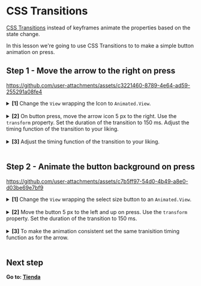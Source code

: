 # CSS Transitions

[CSS Transitions](https://docs.swmansion.com/react-native-reanimated/docs/next/category/css-transitions) instead of keyframes animate the properties based on the state change.

In this lesson we're going to use CSS Transitions to to make a simple button animation on press.

## Step 1 - Move the arrow to the right on press

https://github.com/user-attachments/assets/c3221460-8789-4e64-ad59-255291a08fe4


<details>
<summary>
  <b>[1]</b> Change the <code>View</code> wrapping the Icon to <code>Animated.View</code>.
</summary>

```jsx
import Animated from "react-native-reanimated";

<Animated.View>
  <Icon name="arrow-right" size={24} color="white" />
</Animated.View>
```

</details>
<br />

<details>
<summary>
  <b>[2]</b> On button press, move the arrow icon 5 px to the right. Use the <code>transform</code> property. Set the duration of the transition to 150 ms. Adjust the timing function of the transition to your liking.
</summary>
  <br/>

```jsx
<Animated.View
  style={{
    transitionProperty: "transform",
    transitionDuration: 150,
    transform: [{ translateX: pressed ? 5 : 0 }],
  }}
>
  <Icon name="arrow-right" size={24} color="white" />
</Animated.View>
```

</details>
<br/>

<details>
<summary>
  <b>[3]</b> Adjust the timing function of the transition to your liking.
</summary>
  <br/>

```jsx
<Animated.View
  style={{
    {/* ... */}
    transitionTimingFunction: "ease-in",
  }}
>
  <Icon name="arrow-right" size={24} color="white" />
</Animated.View>
```

</details>
<br/>

## Step 2 - Animate the button background on press

https://github.com/user-attachments/assets/c7b5ff97-54d0-4b49-a8e0-d03be69e7bf9

<details>
<summary>
  <b>[1]</b> Change the <code>View</code> wrapping the select size button to an <code>Animated.View</code>.
</summary>

```jsx
<Animated.View
  style={[
    styles.selectSizeButtonBackground,
    { width: layout.width, height: layout.height },
  ]}
/>
```

</details>
<br />

<details>
<summary>
  <b>[2]</b> Move the button 5 px to the left and up on press. Use the <code>transform</code> property. Set the duration of the transition to 150 ms.
</summary>

```jsx
<Animated.View
  style={[
    styles.selectSizeButtonBackground,
    { width: layout.width, height: layout.height },
    {
      transitionProperty: "transform",
      transitionDuration: 150,
      transform: [
        { translateX: pressed ? -5 : 0 },
        { translateY: pressed ? -5 : 0 },
      ],
    },
  ]}
/>
```

</details>
<br />

<details>
<summary>
  <b>[3]</b> To make the animation consistent set the same tranisition timing function as for the arrow. 
</summary>

```jsx
<Animated.View
  style={[
    {
      {/* ... */}
      transitionTimingFunction: "ease-in",
    },
  ]}
/>
```

</details>
<br />


## Next step

**Go to: [Tienda](../3_Tienda/)**
